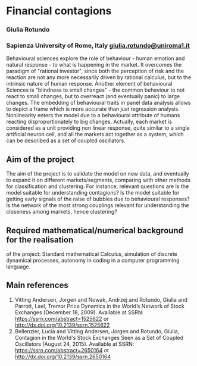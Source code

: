 # Financial contagions
###  Giulia Rotundo
### Sapienza University of Rome, Italy giulia.rotundo@uniroma1.it

Behavioural sciences explore the role of behaviour - human emotion and natural response - to what is happening in the market. It overcomes the paradigm of "rational investor", since both the perception of risk and the reaction are not any more necessarily driven by rational calculus, but to the intrinsic nature of human response. Another element of behavioural Sciences is "blindness to small changes" - the common behaviour to not react to small changes, but to overreact (and eventually panic) to large changes. The embedding of behavioural traits in panel data analysis allows to depict a frame which is more accurate than just regression analysis. Nonlinearity enters the model due to a behavioural attribute of humans reacting disproportionately to big changes. Actually, each market is considered as a unit providing non linear response, quite similar to a single artificial neuron cell, and all the markets act together as a system, which can be described as a set of coupled oscillators.


## Aim of the project
The aim of the project is to validate the model on new data, and eventually to expand it on different markets/segments, comparing with other methods for classification and clustering. For instance, relevant questions are Is the model suitable for understanding contagions?
Is the model suitable for getting early signals of the raise of bubbles due to behavioural responses? Is the network of the most strong couplings relevant for understanding the closeness among markets, hence clustering?

## Required mathematical/numerical background for the realisation
of the project:
Standard mathematical Calculus, simulation of discrete dynamical processes, autonomy in coding in
a computer programming language.

## Main references

1. Vitting Andersen, Jorgen and Nowak, Andrzej and Rotundo, Giulia and Parrott, Lael, Tremor Price Dynamics in the World’s Network of Stock Exchanges (December 18, 2009). Available at SSRN: https://ssrn.com/abstract=1525622 or http://dx.doi.org/10.2139/ssrn.1525622
2. Bellenzier, Lucia and Vitting Andersen, Jorgen and Rotundo, Giulia, Contagion in the World's Stock Exchanges Seen as a Set of Coupled Oscillators (August 24, 2015). Available at SSRN: https://ssrn.com/abstract=2650164 or http://dx.doi.org/10.2139/ssrn.2650164

